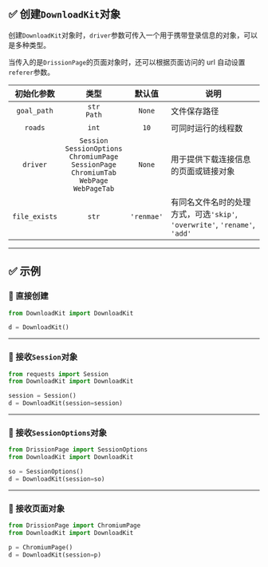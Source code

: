 ## ✅️️ 创建`DownloadKit`对象

创建`DownloadKit`对象时，`driver`参数可传入一个用于携带登录信息的对象，可以是多种类型。

当传入的是`DrissionPage`的页面对象时，还可以根据页面访问的 url 自动设置`referer`参数。

|     初始化参数     |                                                       类型                                                       |    默认值     | 说明                                                          |
|:-------------:|:--------------------------------------------------------------------------------------------------------------:|:----------:|-------------------------------------------------------------|
|  `goal_path`  |                                                `str`<br>`Path`                                                 |   `None`   | 文件保存路径                                                      |
|    `roads`    |                                                     `int`                                                      |    `10`    | 可同时运行的线程数                                                   |
|   `driver`    | `Session`<br>`SessionOptions`<br>`ChromiumPage`<br>`SessionPage`<br>`ChromiumTab`<br>`WebPage`<br>`WebPageTab` |   `None`   | 用于提供下载连接信息的页面或链接对象                                          |
| `file_exists` |                                                     `str`                                                      | `'renmae'` | 有同名文件名时的处理方式，可选`'skip'`, `'overwrite'`, `'rename'`, `'add'` |

---

## ✅️️ 示例

### 📌 直接创建

```python
from DownloadKit import DownloadKit

d = DownloadKit()
```

---

### 📌 接收`Session`对象

```python
from requests import Session
from DownloadKit import DownloadKit

session = Session()
d = DownloadKit(session=session)
```

---

### 📌 接收`SessionOptions`对象

```python
from DrissionPage import SessionOptions
from DownloadKit import DownloadKit

so = SessionOptions()
d = DownloadKit(session=so)
```

---

### 📌 接收页面对象

```python
from DrissionPage import ChromiumPage
from DownloadKit import DownloadKit

p = ChromiumPage()
d = DownloadKit(session=p)
```